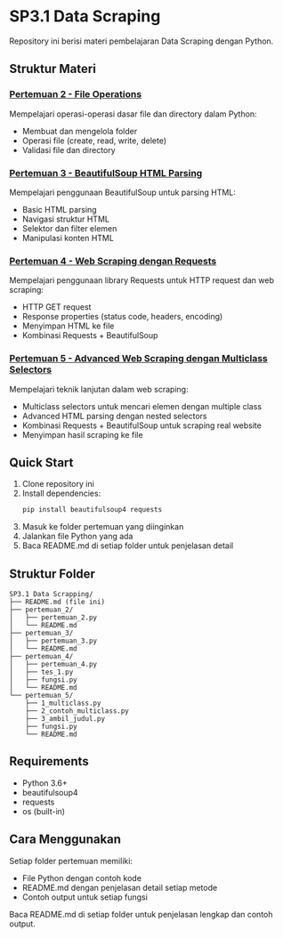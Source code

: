 # SP3.1 Data Scraping

Repository ini berisi materi pembelajaran Data Scraping dengan Python.

## Struktur Materi

### [Pertemuan 2 - File Operations](./pertemuan_2/)
Mempelajari operasi-operasi dasar file dan directory dalam Python:
- Membuat dan mengelola folder
- Operasi file (create, read, write, delete)
- Validasi file dan directory

### [Pertemuan 3 - BeautifulSoup HTML Parsing](./pertemuan_3/)
Mempelajari penggunaan BeautifulSoup untuk parsing HTML:
- Basic HTML parsing
- Navigasi struktur HTML
- Selektor dan filter elemen
- Manipulasi konten HTML

### [Pertemuan 4 - Web Scraping dengan Requests](./pertemuan_4/)
Mempelajari penggunaan library Requests untuk HTTP request dan web scraping:
- HTTP GET request
- Response properties (status code, headers, encoding)
- Menyimpan HTML ke file
- Kombinasi Requests + BeautifulSoup

### [Pertemuan 5 - Advanced Web Scraping dengan Multiclass Selectors](./pertemuan_5/)
Mempelajari teknik lanjutan dalam web scraping:
- Multiclass selectors untuk mencari elemen dengan multiple class
- Advanced HTML parsing dengan nested selectors
- Kombinasi Requests + BeautifulSoup untuk scraping real website
- Menyimpan hasil scraping ke file

## Quick Start

1. Clone repository ini
2. Install dependencies:
   ```bash
   pip install beautifulsoup4 requests
   ```
3. Masuk ke folder pertemuan yang diinginkan
4. Jalankan file Python yang ada
5. Baca README.md di setiap folder untuk penjelasan detail

## Struktur Folder

```
SP3.1 Data Scrapping/
├── README.md (file ini)
├── pertemuan_2/
│   ├── pertemuan_2.py
│   └── README.md
├── pertemuan_3/
│   ├── pertemuan_3.py
│   └── README.md
├── pertemuan_4/
│   ├── pertemuan_4.py
│   ├── tes_1.py
│   ├── fungsi.py
│   └── README.md
└── pertemuan_5/
    ├── 1_multiclass.py
    ├── 2_contoh_multiclass.py
    ├── 3_ambil_judul.py
    ├── fungsi.py
    └── README.md
```

## Requirements

- Python 3.6+
- beautifulsoup4
- requests
- os (built-in)

## Cara Menggunakan

Setiap folder pertemuan memiliki:
- File Python dengan contoh kode
- README.md dengan penjelasan detail setiap metode
- Contoh output untuk setiap fungsi

Baca README.md di setiap folder untuk penjelasan lengkap dan contoh output.

